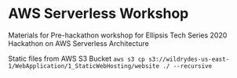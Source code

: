 # AWS Serverless Workshop
Materials for Pre-hackathon workshop for Ellipsis Tech Series 2020 Hackathon on AWS Serverless Architecture 


Static files from AWS S3 Bucket `aws s3 cp s3://wildrydes-us-east-1/WebApplication/1_StaticWebHosting/website ./ --recursive`
